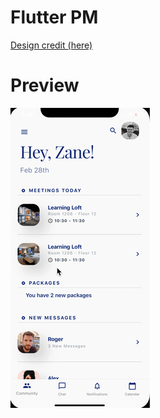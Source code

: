 # Flutter PM

[Design credit (here)](https://dribbble.com/shots/6360013-Property-Management-Platform-Mobile-App)

# Preview

![App GIF](https://raw.githubusercontent.com/ZaneH/Flutter_PM-Mockup/master/app.gif)
